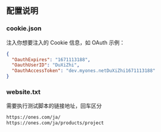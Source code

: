 ## 配置说明
### cookie.json
注入你想要注入的 Cookie 信息，如 OAuth
示例：
```json
{
  "OauthExpires": "1671113188",
  "OauthUserID": "DuXiZhi",
  "OauthAccessToken": "dev.myones.netDuXiZhi1671113188"
}
```

### website.txt 
需要执行测试脚本的链接地址，回车区分
```txt
https://ones.com/ja/
https://ones.com/ja/products/project
```

